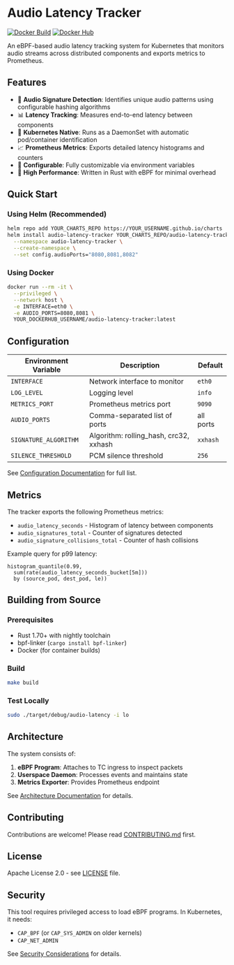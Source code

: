 # Audio Latency Tracker

[![Docker Build](https://github.com/YOUR_USERNAME/audio-latency-tracker/actions/workflows/docker-publish.yml/badge.svg)](https://github.com/YOUR_USERNAME/audio-latency-tracker/actions/workflows/docker-publish.yml)
[![Docker Hub](https://img.shields.io/docker/v/YOUR_DOCKERHUB_USERNAME/audio-latency-tracker?label=docker&sort=semver)](https://hub.docker.com/r/YOUR_DOCKERHUB_USERNAME/audio-latency-tracker)

An eBPF-based audio latency tracking system for Kubernetes that monitors audio streams across distributed components and exports metrics to Prometheus.

## Features

- 🎵 **Audio Signature Detection**: Identifies unique audio patterns using configurable hashing algorithms
- 📊 **Latency Tracking**: Measures end-to-end latency between components
- 🐳 **Kubernetes Native**: Runs as a DaemonSet with automatic pod/container identification
- 📈 **Prometheus Metrics**: Exports detailed latency histograms and counters
- 🔧 **Configurable**: Fully customizable via environment variables
- 🚀 **High Performance**: Written in Rust with eBPF for minimal overhead

## Quick Start

### Using Helm (Recommended)

```bash
helm repo add YOUR_CHARTS_REPO https://YOUR_USERNAME.github.io/charts
helm install audio-latency-tracker YOUR_CHARTS_REPO/audio-latency-tracker \
  --namespace audio-latency-tracker \
  --create-namespace \
  --set config.audioPorts="8080,8081,8082"
```

### Using Docker

```bash
docker run --rm -it \
  --privileged \
  --network host \
  -e INTERFACE=eth0 \
  -e AUDIO_PORTS=8080,8081 \
  YOUR_DOCKERHUB_USERNAME/audio-latency-tracker:latest
```

## Configuration

| Environment Variable | Description | Default |
|---------------------|-------------|---------|
| `INTERFACE` | Network interface to monitor | `eth0` |
| `LOG_LEVEL` | Logging level | `info` |
| `METRICS_PORT` | Prometheus metrics port | `9090` |
| `AUDIO_PORTS` | Comma-separated list of ports | all ports |
| `SIGNATURE_ALGORITHM` | Algorithm: rolling_hash, crc32, xxhash | `xxhash` |
| `SILENCE_THRESHOLD` | PCM silence threshold | `256` |

See [Configuration Documentation](docs/CONFIGURATION.md) for full list.

## Metrics

The tracker exports the following Prometheus metrics:

- `audio_latency_seconds` - Histogram of latency between components
- `audio_signatures_total` - Counter of signatures detected
- `audio_signature_collisions_total` - Counter of hash collisions

Example query for p99 latency:
```promql
histogram_quantile(0.99, 
  sum(rate(audio_latency_seconds_bucket[5m])) 
  by (source_pod, dest_pod, le))
```

## Building from Source

### Prerequisites

- Rust 1.70+ with nightly toolchain
- bpf-linker (`cargo install bpf-linker`)
- Docker (for container builds)

### Build

```bash
make build
```

### Test Locally

```bash
sudo ./target/debug/audio-latency -i lo
```

## Architecture

The system consists of:

1. **eBPF Program**: Attaches to TC ingress to inspect packets
2. **Userspace Daemon**: Processes events and maintains state
3. **Metrics Exporter**: Provides Prometheus endpoint

See [Architecture Documentation](docs/ARCHITECTURE.md) for details.

## Contributing

Contributions are welcome! Please read [CONTRIBUTING.md](CONTRIBUTING.md) first.

## License

Apache License 2.0 - see [LICENSE](LICENSE) file.

## Security

This tool requires privileged access to load eBPF programs. In Kubernetes, it needs:
- `CAP_BPF` (or `CAP_SYS_ADMIN` on older kernels)
- `CAP_NET_ADMIN`

See [Security Considerations](docs/SECURITY.md) for details.